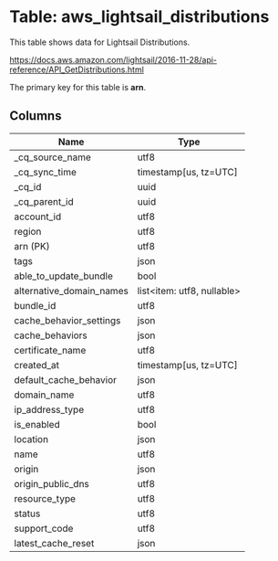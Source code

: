 # Table: aws_lightsail_distributions

This table shows data for Lightsail Distributions.

https://docs.aws.amazon.com/lightsail/2016-11-28/api-reference/API_GetDistributions.html

The primary key for this table is **arn**.

## Columns

| Name          | Type          |
| ------------- | ------------- |
|_cq_source_name|utf8|
|_cq_sync_time|timestamp[us, tz=UTC]|
|_cq_id|uuid|
|_cq_parent_id|uuid|
|account_id|utf8|
|region|utf8|
|arn (PK)|utf8|
|tags|json|
|able_to_update_bundle|bool|
|alternative_domain_names|list<item: utf8, nullable>|
|bundle_id|utf8|
|cache_behavior_settings|json|
|cache_behaviors|json|
|certificate_name|utf8|
|created_at|timestamp[us, tz=UTC]|
|default_cache_behavior|json|
|domain_name|utf8|
|ip_address_type|utf8|
|is_enabled|bool|
|location|json|
|name|utf8|
|origin|json|
|origin_public_dns|utf8|
|resource_type|utf8|
|status|utf8|
|support_code|utf8|
|latest_cache_reset|json|